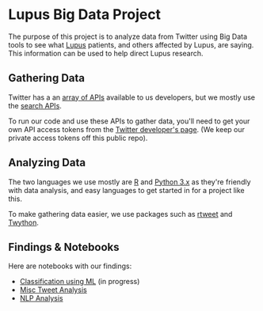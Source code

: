 Lupus Big Data Project 
======================

The purpose of this project is to analyze data from Twitter using Big Data tools to see what [Lupus](http://www.mayoclinic.org/diseases-conditions/lupus/basics/definition/con-20019676) patients, and others affected by Lupus, are saying.  This information can be used to help direct Lupus research. 

Gathering Data 
--------------

Twitter has a an [array of APIs](https://developer.twitter.com/en/docs/api-reference-index) available to us developers, but we mostly use the [search APIs](https://developer.twitter.com/en/docs/tweets/search/overview).

To run our code and use these APIs to gather data, you'll need to get your own API access tokens from the [Twitter developer's page](https://developer.twitter.com/en/docs/basics/authentication/guides/access-tokens).  (We keep our private access tokens off this public repo).


Analyzing Data 
--------------

The two languages we use mostly are [R](https://www.r-project.org/) and [Python 3.x](https://www.python.org/) as they're friendly with data analysis, and easy languages to get started in for a project like this. 

To make gathering data easier, we use packages such as [rtweet](https://cran.r-project.org/web/packages/rtweet/vignettes/intro.html) and [Twython](https://twython.readthedocs.io/en/latest/).

Findings & Notebooks
--------------------
Here are notebooks with our findings: 
* [Classification using ML](./ml/tweet_classification.ipynb) (in progress)
* [Misc Tweet Analysis](./twitter_python/lupus-graphs.ipynb)
* [NLP Analysis](./twitter_python/clean_word_count_nb.ipynb)
